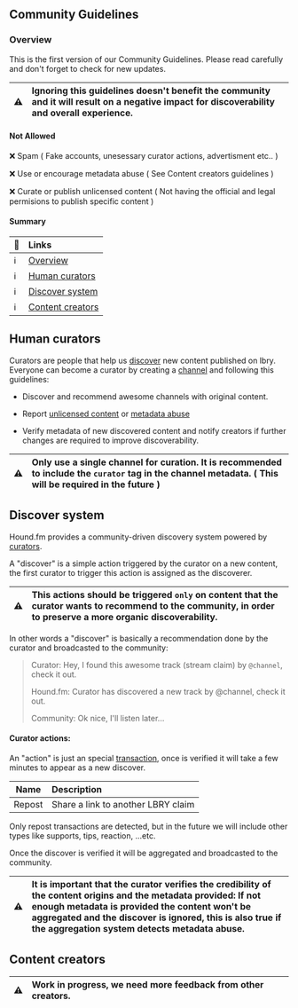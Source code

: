 ## Community Guidelines

### Overview

This is the first version of our Community Guidelines. Please read carefully and don't forget to check for new updates.

| :warning: | Ignoring this guidelines doesn't benefit the community and it will result on a negative impact for discoverability and overall experience.
|---|:---|

#### Not Allowed

:x: Spam ( Fake accounts, unesessary curator actions, advertisment etc.. )

:x: Use or encourage metadata abuse ( See Content creators guidelines )

:x: Curate or publish unlicensed content ( Not having the official and legal permisions to publish specific content )

#### Summary

| :link: | Links
|---|:--- |
 :information_source: | [Overview](#user-content-community-guidelines)
| :information_source: | [Human curators](#user-content-human-curators)
| :information_source: | [Discover system](#user-content-discover-system)
| :information_source: | [Content creators](#user-content-content-creators)

## Human curators

Curators are people that help us [discover](#user-content-discover-system) new content published on lbry.
Everyone can become a curator by creating a [channel](https://lbry.tech/spec#channels) and following this guidelines:

- Discover and recommend awesome channels with original content.

- Report [unlicensed content](https://lbry.com/faq/dmca) or [metadata abuse](https://lbry.com/dmca)

- Verify metadata of new discovered content and notify creators if further changes are required to improve discoverability.

| :warning: | Only use a single channel for curation. It is recommended to include the `curator` tag in the channel metadata. ( This will be required in the future )
|---|:---|

## Discover system

Hound.fm provides a community-driven discovery system powered by [curators](...).

A "discover" is a simple action triggered by the curator on a new content, the first curator to trigger this action is assigned as the discoverer.

| :warning: | This actions should be triggered `only` on content that the curator wants to recommend to the community, in order to preserve a more organic discoverability.
|---|:---|

In other words a "discover" is basically a recommendation done by the curator and broadcasted to the community:

> Curator: Hey, I found this awesome track (stream claim) by `@channel`, check it out. 
>
> Hound.fm: Curator has discovered a new track by @channel, check it out.
> 
> Community: Ok nice, I'll listen later...

#### Curator actions:

An "action" is just an special [transaction](https://lbry.com/faq/transaction-types), once is verified it will take a few minutes to appear as a new discover.

| Name | Description
|---|:---|
| Repost | Share a link to another LBRY claim 

Only repost transactions are detected, but in the future we will include other types like supports, tips, reaction, ...etc.


Once the discover is verified it will be aggregated and broadcasted to the community.

| :warning: | It is important that the curator verifies the credibility of the content origins and the metadata provided: If not enough metadata is provided the content won't be aggregated and the discover is ignored, this is also true if the aggregation system detects metadata abuse.
|---|:---|


## Content creators

| :warning: | Work in progress, we need more feedback from other creators.
|---|:---|


